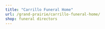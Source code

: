 ```yaml
---
title: "Carrillo Funeral Home"
url: /grand-prairie/carrillo-funeral-home/
shop: funeral directors
---
```

